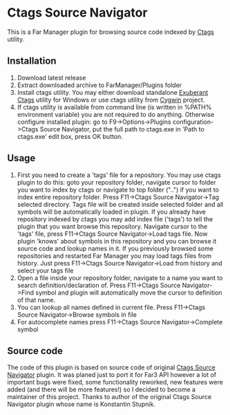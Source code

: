 # Ctags Source Navigator
This is a Far Manager plugin for browsing source code indexed by [Ctags](https://en.wikipedia.org/wiki/Ctags) utility.
## Installation
1. Download latest release
2. Extract downloaded archive to FarManager/Plugins folder
3. Install ctags utility. You may either download standalone [Exuberant Ctags](http://ctags.sourceforge.net/) utility for Windows or 
   use ctags utility from [Cygwin](http://www.cygwin.com/) project.
4. If ctags utility is available from command line (is written in %PATH% environment variable) you are not required to do anything. Otherwise configure installed plugin: 
   go to F9-&gt;Options-&gt;Plugins configuration-&gt;Ctags Source Navigator, put the full path to ctags.exe in 'Path to ctags.exe' edit box, press OK button.
## Usage
1. First you need to create a 'tags' file for a repository. You may use ctags plugin to do this: goto your repository folder, navigate cursor to folder you want to index by ctags or
   navigate to top folder ("..") if you want to index entire repository folder. Press F11-&gt;Ctags Source Navigator-&gt;Tag selected directory. Tags file will be created inside
   selected folder and all symbols will be automatically loaded in plugin. If you already have repository indexed by ctags you may add index file ('tags') to tell the plugin that 
   you want browse this repository. Navigate cursor to the 'tags' file, press F11-&gt;Ctags Source Navigator-&gt;Load tags file. Now plugin 'knows' about symbols in this repository 
   and you can browse it source code and lookup names in it. If you previously browsed some repositories and restarted Far Manager you may load tags files from history. Just press 
   F11-&gt;Ctags Source Navigator-&gt;Load from history and select your tags file
2. Open a file inside your repository folder, navigate to a name you want to search definition/declaration of. Press F11-&gt;Ctags Source Navigator-&gt;Find symbol and
   plugin will automatically move the cursor to definition of that name.
3. You can lookup all names defined in current file. Press F11-&gt;Ctags Source Navigator-&gt;Browse symbols in file
4. For autocomplete names press F11-&gt;Ctags Source Navigator-&gt;Complete symbol
## Source code
The code of this plugin is based on source code of original [Ctags Source Navigator](https://github.com/trexinc/evil-programmers.git) plugin. It was planed just to port it for Far3
API however a lot of important bugs were fixed, some functionality reworked, new features were added (and there will be more features!) so I decided to become a maintainer of
this project. Thanks to author of the original Ctags Source Navigator plugin whose name is Konstantin Stupnik.